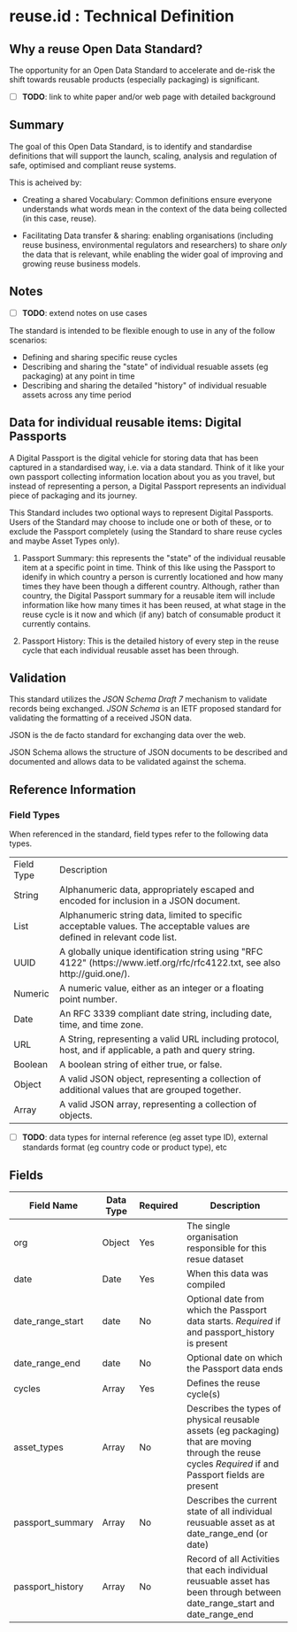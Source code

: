 # reuse.id : Technical Definition

## Why a reuse Open Data Standard?

The opportunity for an Open Data Standard to accelerate and de-risk the shift towards reusable products (especially packaging) is significant. 

- [ ] **TODO**: link to white paper and/or web page with detailed background

## Summary

The goal of this Open Data Standard, is to identify and standardise definitions that will support the launch, scaling, analysis and regulation of safe, optimised and compliant reuse systems. 

This is acheived by:

- Creating a shared Vocabulary: Common definitions ensure everyone understands what words mean in the context of the data being collected (in this case, reuse).

- Facilitating Data transfer & sharing: enabling organisations (including reuse business, environmental regulators and researchers) to share *only* the data that is relevant, while enabling the wider goal of improving and growing reuse business models.

## Notes

 - [ ] **TODO**: extend notes on use cases

 The standard is intended to be flexible enough to use in any of the follow scenarios:

 - Defining and sharing specific reuse cycles
 - Describing and sharing the "state" of individual resuable assets (eg packaging) at any point in time
 - Describing and sharing the detailed "history" of individual resuable assets across any time period

 ## Data for individual reusable items: Digital Passports

A Digital Passport is the digital vehicle for storing data that has been captured in a standardised way, i.e. via a data standard. Think of it like your own passport collecting information location about you as you travel, but instead of representing a person, a Digital Passport represents an individual piece of packaging and its journey.

This Standard includes two optional ways to represent Digital Passports. Users of the Standard may choose to include one or both of these, or to exclude the Passport completely (using the Standard to share reuse cycles and maybe Asset Types only).

1. Passport Summary: this represents the "state" of the individual reusable item at a specific point in time. Think of this like using the Passport to idenify in which country a person is currently locationed and how many times they have been though a different country. Although, rather than country, the Digital Passport summary for a reusable item will include information like how many times it has been reused, at what stage in the reuse cycle is it now and which (if any) batch of consumable product it currently contains.

1. Passport History: This is the detailed history of every step in the reuse cycle that each individual reusable asset has been through.

## Validation

This standard utilizes the *JSON Schema Draft 7* mechanism to validate records being exchanged. *JSON Schema* is an IETF proposed standard for validating the formatting of a received JSON data.

JSON is the de facto standard for exchanging data over the web.

JSON Schema allows the structure of JSON documents to be described and documented and allows data to be validated against the schema. 

## Reference Information

### Field Types

When referenced in the standard, field types refer to the following data types.

<table>
  <tr>
    <td>Field Type</td>
    <td>Description</td>
  </tr>
  <tr>
    <td>String</td>
    <td>Alphanumeric data, appropriately escaped and encoded for inclusion in a JSON document. </td>
  </tr>
  <tr>
    <td>List</td>
    <td>Alphanumeric string data, limited to specific acceptable values. The acceptable values are defined in relevant code list.</td>
  </tr>
  <tr>
    <td>UUID</td>
    <td>A globally unique identification string using "RFC 4122" (https://www.ietf.org/rfc/rfc4122.txt, see also http://guid.one/).</td>
  </tr>
  <tr>
    <td>Numeric</td>
    <td>A numeric value, either as an integer or a  floating point number.</td>
  </tr>
  <tr>
    <td>Date</td>
    <td>An RFC 3339 compliant date string, including date, time, and time zone.</td>
  </tr>
  <tr>
    <td>URL</td>
    <td>A String, representing a valid URL including protocol, host, and if applicable, a path and query string.</td>
  </tr>
  <tr>
    <td>Boolean</td>
    <td>A boolean string of either true, or false.</td>
  </tr>
  <tr>
    <td>Object</td>
    <td>A valid JSON object, representing a collection of additional values that are grouped together.</td>
  </tr>
  <tr>
    <td>Array</td>
    <td>A valid JSON array, representing a collection of objects.</td>
  </tr>
</table>

- [ ] **TODO**: data types for internal reference (eg asset type ID), external standards format (eg country code or product type), etc

## Fields

Field Name | Data Type | Required | Description
---------- | --------- | -------- | -----------
org|Object|Yes|The single organisation responsible for this resue dataset
date|Date|Yes|When this data was compiled
date_range_start|date|No|Optional date from which the Passport data starts. *Required* if and passport_history is present
date_range_end|date|No|Optional date on which the Passport data ends
cycles|Array|Yes|Defines the reuse cycle(s)
asset_types|Array|No|Describes the types of physical reusable assets (eg packaging) that are moving through the reuse cycles *Required* if and Passport fields are present
passport_summary|Array|No|Describes the current state of all individual reusuable asset as at date_range_end (or date)
passport_history|Array|No|Record of all Activities that each individual reusuable asset has been through between date_range_start and date_range_end


